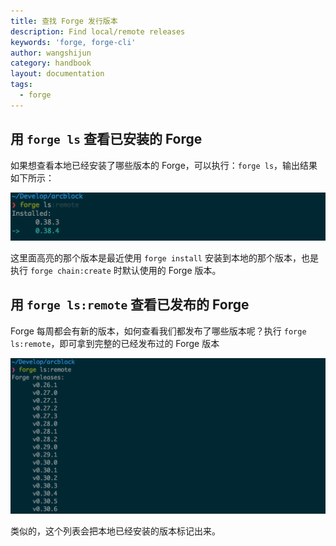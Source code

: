 ```yaml
---
title: 查找 Forge 发行版本
description: Find local/remote releases
keywords: 'forge, forge-cli'
author: wangshijun
category: handbook
layout: documentation
tags:
  - forge
---
```


## 用 `forge ls` 查看已安装的 Forge

如果想查看本地已经安装了哪些版本的 Forge，可以执行：`forge ls`，输出结果如下所示：

![](./images/forge-ls.png)

这里面高亮的那个版本是最近使用 `forge install` 安装到本地的那个版本，也是执行 `forge chain:create` 时默认使用的 Forge 版本。

## 用 `forge ls:remote` 查看已发布的 Forge

Forge 每周都会有新的版本，如何查看我们都发布了哪些版本呢？执行 `forge ls:remote`，即可拿到完整的已经发布过的 Forge 版本

![](./images/forge-ls-remote.png)

类似的，这个列表会把本地已经安装的版本标记出来。
